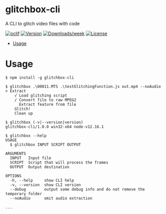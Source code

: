 glitchbox-cli
=============

A CLI to glitch video files with code

[![oclif](https://img.shields.io/badge/cli-oclif-brightgreen.svg)](https://oclif.io)
[![Version](https://img.shields.io/npm/v/glitchbox-cli.svg)](https://npmjs.org/package/glitchbox-cli)
[![Downloads/week](https://img.shields.io/npm/dw/glitchbox-cli.svg)](https://npmjs.org/package/glitchbox-cli)
[![License](https://img.shields.io/npm/l/glitchbox-cli.svg)](https://github.com/pcktm/glitchbox-cli/blob/master/package.json)

<!-- toc -->
* [Usage](#usage)
<!-- * [Commands](#commands) -->
<!-- tocstop -->
# Usage
<!-- usage -->
```sh-session
$ npm install -g glitchbox-cli

$ glitchbox .\00011.MTS .\testGlitchingFunction.js out.mp4 --noAudio
> Extract
    √ Load glitching script
    / Convert file to raw MPEG2
      Extract feature from file
    Glitch!
    Clean up

$ glitchbox (-v|--version|version)
glitchbox-cli/1.0.0 win32-x64 node-v12.16.1

$ glitchbox --help
USAGE
  $ glitchbox INPUT SCRIPT OUTPUT

ARGUMENTS
  INPUT   Input file
  SCRIPT  Script that will process the frames
  OUTPUT  Output destination

OPTIONS
  -h, --help     show CLI help
  -v, --version  show CLI version
  --debug        output some debug info and do not remove the temporary folder
  --noAudio      omit audio extraction
  
...
```
<!-- usagestop -->
